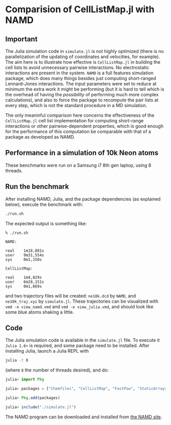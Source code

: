 # Comparision of CellListMap.jl with NAMD

## Important

The Julia simulation code in `simulate.jl` is not highly optimized (there is no parallelization of the updating of coordinates and velocities, for example). The aim here is to illustrate how effective is `CellListMap.jl` in building the cell lists to avoid unnecessary pairwise interactions. No electrostatic interactions are present in the system. `NAMD` is a full features simulation package, which does many things besides just computing short-ranged Lennard-Jones interactions. The input parameters were set to reduce at minimum the extra work it might be performing (but it is hard to tell which is the overhead of having the *possibility* of performing much more complex calculations), and also to force the package to recompute the pair lists at every step, which is not the standard procedure in a MD simulation. 

The only meaninful comparison here concerns the effectiveness of the `CellListMap.jl` cell list implementation for computing short-range interactions or other pairwise-dependent properties, which is good enough for the performance of this computation be comparable with that of a package as developed as NAMD.

## Performance in a simulation of 10k Neon atoms

These benchmarks were run on a Samsung i7 8th gen laptop, using 8 threads.

## Run the benchmark

After installing NAMD, Julia, and the package dependencies (as explained below), execute the benchmark with:
```bash
./run.sh
```

The expected output is something like:
```
% ./run.sh 

NAMD:

real    1m18,081s
user    9m31,554s
sys     0m1,150s

CellListMap:

real    1m4,829s
user    6m28,151s
sys     0m1,669s
```

and two trajectory files will be created: `ne10k.dcd` by `NAMD`, and `ne10k_traj.xyz` by `simulate.jl`. These trajectories can be visualized with `vmd -e view_namd.vmd`  and `vmd -e view_julia.vmd`, and should look like some blue atoms shaking a little. 

## Code

The Julia simulation code is available in the `simulate.jl` file. To execute it `Julia 1.6+` is required, and some package need to be installed. After installing Julia, launch a Julia REPL with

```bash
julia -t 8
```
(where `8` the number of threads desired), and do:

```julia
julia> import Pkg

julia> packages = ["Chemfiles", "CellListMap", "FastPow", "StaticArrays", "Parameters" ]

julia> Pkg.add(packages)

julia> include("./simulate.jl")

```

The NAMD program can be downloaded and installed from [the NAMD site](https://www.ks.uiuc.edu/Research/namd/).
